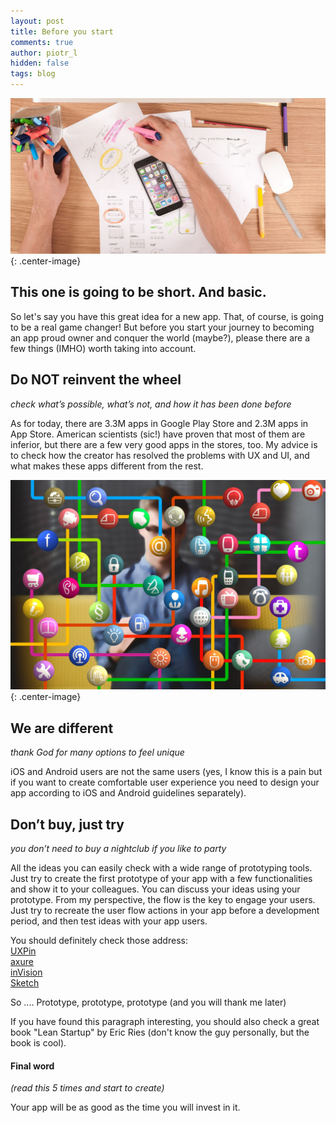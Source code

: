 ```yaml
---
layout: post
title: Before you start
comments: true
author: piotr_l
hidden: false
tags: blog
---
```

![Image Title](/images/before-you-start/ux.jpg){: .center-image}
## This one is going to be short. And basic.

So let's say you have this great idea for a new app. That, of course, is going to be a real game changer! But before you start your journey to becoming an app proud owner and conquer the world (maybe?), please there are a few things (IMHO) worth taking into account.

## Do NOT reinvent the wheel
<cite>check what’s possible, what’s not, and how it has been done before </cite>

As for today, there are 3.3M apps in Google Play Store and 2.3M apps in App Store. American scientists (sic!) have proven that most of them are inferior,  but there are a few very good apps in the stores, too. My advice is to check how the creator has resolved the problems with UX and UI, and what makes these apps different from the rest.

![Image Title](/images/before-you-start/man.jpg){: .center-image}
## We are different
<cite>thank God for many options to feel unique</cite>

iOS and Android users are not the same users (yes, I know this is a pain but if you want to create comfortable user experience you need to design your app according to iOS and Android guidelines separately).

## Don’t buy, just try
<cite>you don’t need to buy a nightclub if you like to party</cite>

All the ideas you can easily check with a wide range of  prototyping tools. Just try to create the first prototype of your app with a few functionalities and show it to your colleagues. You can discuss your ideas using your prototype. 
From my perspective, the flow is the key to engage your users.
Just try to recreate the user flow actions in your app before a development period, and then test ideas with your app users.

You should definitely check those address: <br>
[UXPin](https://www.uxpin.com/) <br>
[axure](https://www.axure.com/)<br>
[inVision](https://www.invisionapp.com/)<br>
[Sketch](https://www.sketchapp.com/)<br>

So .... Prototype, prototype, prototype (and you will thank me later)

If you have found this paragraph interesting, you should also check a great book "Lean Startup" by Eric Ries (don't know the guy personally, but the book is cool).

#### Final word
<cite>(read this 5 times and start to  create)</cite>

Your app will be as good as the time you will invest in it.
